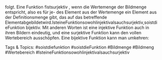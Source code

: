 folgt. Eine Funktion fistsurjektiv , wenn die Wertemenge der Bildmenge entspricht, also es für je-
des Element aus der Wertemenge ein Element aus der Definitionsmenge gibt, das auf das betreffende
Elementabgebildetwird.IsteineFunktionsowohlinjektivalsauchsurjektiv,soistdieFunktion bijektiv.
Mit anderen Worten ist eine injektive Funktion auch in ihren Bildern eindeutig, und eine surjektive
Funktion kann den vollen Wertebereich ausschöpfen. Eine bijektive Funktion kann man umkehren:

   Tags & Topics:
   #soistdiefunktion
   #soistdieFunktion
   #Bildmenge
   #Bildmeng
   #Wertebereich
   #IsteineFunktionsowohlinjektivalsauchsurjektiv